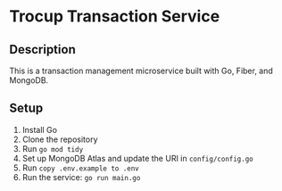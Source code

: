 # Trocup Transaction Service

## Description

This is a transaction management microservice built with Go, Fiber, and MongoDB.

## Setup

1. Install Go
2. Clone the repository
3. Run `go mod tidy`
4. Set up MongoDB Atlas and update the URI in `config/config.go`
5. Run `copy .env.example to .env`
6. Run the service: `go run main.go`
